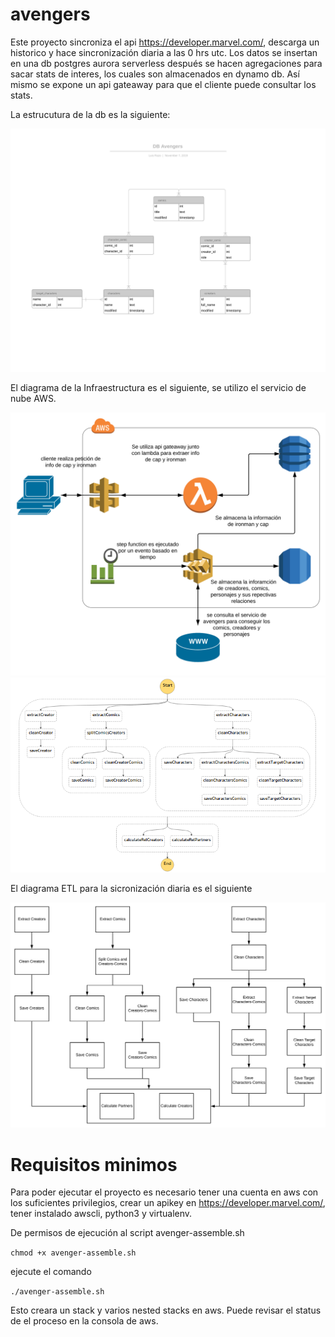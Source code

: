 # avengers

Este proyecto sincroniza el api https://developer.marvel.com/, descarga un historico y hace sincronización diaria a las 0 hrs utc. Los datos se insertan en una db postgres aurora serverless después se hacen agregaciones para sacar stats de interes, los cuales son almacenados en dynamo db. Así mismo se expone un api gateaway para que el cliente puede consultar los stats.

La estrucutura de la db es la siguiente:

![Alt text](imgs/DBAvengers.svg "Title")

El diagrama de la Infraestructura es el siguiente, se utilizo el servicio de nube AWS.

![Alt text](imgs/InfraAvengers.svg "Title")
![](imgs/diagramSF.png)

El diagrama ETL para la sicronización diaria es el siguiente

![Alt text](imgs/ETLAvengers.svg "Title")

# Requisitos minimos
Para poder ejecutar el proyecto es necesario tener una cuenta en aws con los suficientes privilegios, crear un apikey en https://developer.marvel.com/, tener instalado awscli, python3 y virtualenv.

De permisos de ejecución al script avenger-assemble.sh

```chmod +x avenger-assemble.sh```

ejecute el comando 

```./avenger-assemble.sh```

Esto creara un stack y varios nested stacks en aws. Puede revisar el status de el proceso en la consola de aws.
